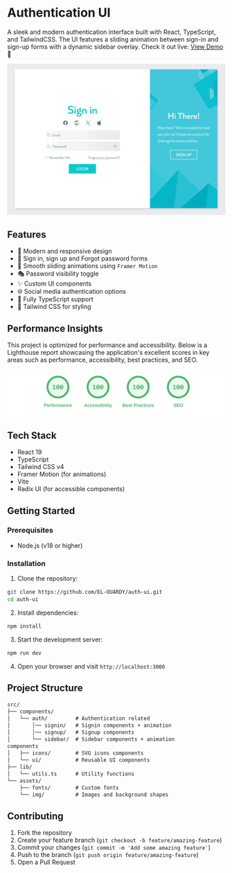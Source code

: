 # Authentication UI

A sleek and modern authentication interface built with React, TypeScript, and TailwindCSS. The UI features a sliding animation between sign-in and sign-up forms with a dynamic sidebar overlay.
Check it out live: [View Demo](https://auth-ui-zeta.vercel.app/) 🚀

![Auth UI Demo](demo.gif)

## Features

- 🎨 Modern and responsive design
- 🔐 Sign in, sign up and Forgot password forms
- 🔄 Smooth sliding animations using `Framer Motion`
- 🎭 Password visibility toggle
- ✨ Custom UI components
- 🌐 Social media authentication options
- 🎯 Fully TypeScript support
- 🎯 Tailwind CSS for styling

## Performance Insights

This project is optimized for performance and accessibility. Below is a Lighthouse report showcasing the application's excellent scores in key areas such as performance, accessibility, best practices, and SEO.

![Lighthouse Report](lighthouse.svg)

## Tech Stack

- React 19
- TypeScript
- Tailwind CSS v4
- Framer Motion (for animations)
- Vite
- Radix UI (for accessible components)

## Getting Started

### Prerequisites

- Node.js (v18 or higher)

### Installation

1. Clone the repository:

```bash
git clone https://github.com/EL-OUARDY/auth-ui.git
cd auth-ui
```

2. Install dependencies:

```bash
npm install
```

3. Start the development server:

```bash
npm run dev
```

4. Open your browser and visit `http://localhost:3000`

## Project Structure

```
src/
├── components/
│   └── auth/         # Authentication related
│       │── signin/   # Signin components + animation
│       │── signup/   # Signup components
│       └── sidebar/  # Sidebar components + animation
components
│   ├── icons/        # SVG icons components
│   └── ui/           # Reusable UI components
├── lib/
│   └── utils.ts      # Utility functions
└── assets/
    ├── fonts/        # Custom fonts
    └── img/          # Images and background shapes
```

## Contributing

1. Fork the repository
2. Create your feature branch (`git checkout -b feature/amazing-feature`)
3. Commit your changes (`git commit -m 'Add some amazing feature'`)
4. Push to the branch (`git push origin feature/amazing-feature`)
5. Open a Pull Request
